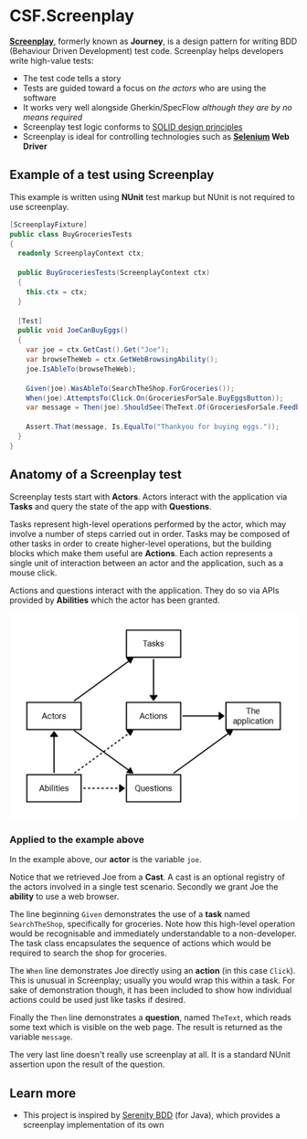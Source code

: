 # CSF.Screenplay
**[Screenplay]**, formerly known as **Journey**, is a design pattern for writing BDD (Behaviour Driven Development) test code. Screenplay helps developers write high-value tests:

* The test code tells a story
* Tests are guided toward a focus on *the actors* who are using the software
* It works very well alongside Gherkin/SpecFlow *although they are by no means required*
* Screenplay test logic conforms to [SOLID design principles]
* Screenplay is ideal for controlling technologies such as **[Selenium] Web Driver**

[Screenplay]: https://www.infoq.com/articles/Beyond-Page-Objects-Test-Automation-Serenity-Screenplay
[SOLID design principles]: https://en.wikipedia.org/wiki/SOLID_(object-oriented_design)
[Selenium]: http://www.seleniumhq.org/

## Example of a test using Screenplay
This example is written using **NUnit** test markup but NUnit is not required to use screenplay.

```csharp
[ScreenplayFixture]
public class BuyGroceriesTests
{
  readonly ScreenplayContext ctx;

  public BuyGroceriesTests(ScreenplayContext ctx)
  {
    this.ctx = ctx;
  }

  [Test]
  public void JoeCanBuyEggs()
  {
    var joe = ctx.GetCast().Get("Joe");
    var browseTheWeb = ctx.GetWebBrowsingAbility();
    joe.IsAbleTo(browseTheWeb);

    Given(joe).WasAbleTo(SearchTheShop.ForGroceries());
    When(joe).AttemptsTo(Click.On(GroceriesForSale.BuyEggsButton));
    var message = Then(joe).ShouldSee(TheText.Of(GroceriesForSale.FeedbackMessage));

    Assert.That(message, Is.EqualTo("Thankyou for buying eggs."));
  }
}
```

## Anatomy of a Screenplay test
Screenplay tests start with **Actors**. Actors interact with the application via **Tasks** and query the state of the app with **Questions**.

Tasks represent high-level operations performed by the actor, which may involve a number of steps carried out in order. Tasks may be composed of other tasks in order to create higher-level operations, but the building blocks which make them useful are **Actions**. Each action represents a single unit of interaction between an actor and the application, such as a mouse click.

Actions and questions interact with the application. They do so via APIs provided by **Abilities** which the actor has been granted.

![Diagram of Screenplay architecture](Screenplay1.jpg)

### Applied to the example above
In the example above, our **actor** is the variable `joe`.

Notice that we retrieved Joe from a **Cast**. A cast is an optional registry of the actors involved in a single test scenario. Secondly we grant Joe the **ability** to use a web browser.

The line beginning `Given` demonstrates the use of a **task** named `SearchTheShop`, specifically for groceries. Note how this high-level operation would be recognisable and immediately understandable to a non-developer. The task class encapsulates the sequence of actions which would be required to search the shop for groceries.

The `When` line demonstrates Joe directly using an **action** (in this case `Click`). This is unusual in Screenplay; usually you would wrap this within a task. For sake of demonstration though, it has been included to show how individual actions could be used just like tasks if desired.

Finally the `Then` line demonstrates a **question**, named `TheText`, which reads some text which is visible on the web page. The result is returned as the variable `message`.

The very last line doesn't really use screenplay at all. It is a standard NUnit assertion upon the result of the question.

## Learn more
* This project is inspired by [Serenity BDD] (for Java), which provides a screenplay implementation of its own

[Serenity BDD]: https://github.com/serenity-bdd
